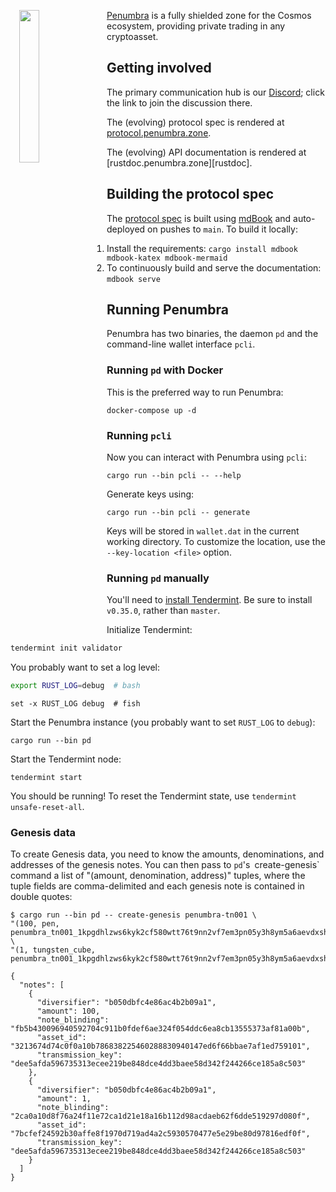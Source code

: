 <img style="width: 25%; max-width: 11em; float: left; margin: 1em;" src="https://protocol.penumbra.zone/penumbra-glow-alpha-mask.png">

[Penumbra] is a fully shielded zone for the Cosmos ecosystem, providing private
trading in any cryptoasset.

## Getting involved

The primary communication hub is our [Discord]; click the link to join the
discussion there.

The (evolving) protocol spec is rendered at [protocol.penumbra.zone][protocol].

The (evolving) API documentation is rendered at [rustdoc.penumbra.zone][rustdoc].

## Building the protocol spec

The [protocol spec][protocol] is built using [mdBook] and auto-deployed on
pushes to `main`.  To build it locally:

1. Install the requirements: `cargo install mdbook mdbook-katex mdbook-mermaid`
2. To continuously build and serve the documentation: `mdbook serve`

## Running Penumbra

Penumbra has two binaries, the daemon `pd` and the command-line wallet interface `pcli`.

### Running `pd` with Docker

This is the preferred way to run Penumbra:
```
docker-compose up -d
```

### Running `pcli`

Now you can interact with Penumbra using `pcli`:
```
cargo run --bin pcli -- --help
```

Generate keys using:

```
cargo run --bin pcli -- generate
```

Keys will be stored in `wallet.dat` in the current working directory. To customize the location, use the `--key-location <file>` option.

### Running `pd` manually

You'll need to [install Tendermint][tm-install].  Be sure to install `v0.35.0`,
rather than `master`.

Initialize Tendermint:
```bash
tendermint init validator
```

You probably want to set a log level:
```bash
export RUST_LOG=debug  # bash
```
```fish
set -x RUST_LOG debug  # fish
```

Start the Penumbra instance (you probably want to set `RUST_LOG` to `debug`):
```
cargo run --bin pd
```
Start the Tendermint node:
```
tendermint start
```

You should be running!  To reset the Tendermint state, use `tendermint unsafe-reset-all`.

### Genesis data

To create Genesis data, you need to know the amounts, denominations, and addresses of the genesis notes. You can then pass to `pd`'s` `create-genesis` command a list of "(amount, denomination, address)" tuples, where the tuple fields are comma-delimited and each genesis note is contained in double quotes:
```
$ cargo run --bin pd -- create-genesis penumbra-tn001 \
"(100, pen, penumbra_tn001_1kpgdhlzws6kyk2cf580wtt76t9nn2vf7em3pn05y3h8ym5a6aevdxshjgsnxecv94rzsxdhng6cjp8kgchqxud06p9xka0yxv99rty3njetqqnx2hrzz4tc03956e0)" \
"(1, tungsten_cube, penumbra_tn001_1kpgdhlzws6kyk2cf580wtt76t9nn2vf7em3pn05y3h8ym5a6aevdxshjgsnxecv94rzsxdhng6cjp8kgchqxud06p9xka0yxv99rty3njetqqnx2hrzz4tc03956e0)"

{
  "notes": [
    {
      "diversifier": "b050dbfc4e86ac4b2b09a1",
      "amount": 100,
      "note_blinding": "fb5b430096940592704c911b0fdef6ae324f054ddc6ea8cb13555373af81a00b",
      "asset_id": "3213674d74c0f0a10b786838225460288830940147ed6f66bbae7af1ed759101",
      "transmission_key": "dee5afda596735313ecee219be848dce4dd3baee58d342f244266ce185a8c503"
    },
    {
      "diversifier": "b050dbfc4e86ac4b2b09a1",
      "amount": 1,
      "note_blinding": "2ca0a10d8f76a24f11e72ca1d21e18a16b112d98acdaeb62f6dde519297d080f",
      "asset_id": "7bcfef24592b30affe8f1970d719ad4a2c5930570477e5e29be80d97816edf0f",
      "transmission_key": "dee5afda596735313ecee219be848dce4dd3baee58d342f244266ce185a8c503"
    }
  ]
}
```



[Discord]: https://discord.gg/hKvkrqa3zC
[Penumbra]: https://penumbra.zone
[protocol]: https://protocol.penumbra.zone
[mdBook]: https://github.com/rust-lang/mdBook
[tm-install]: https://github.com/tendermint/tendermint/blob/master/docs/introduction/install.md#from-source
